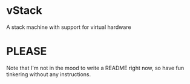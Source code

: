 # vStack

A stack machine with support for virtual hardware

# PLEASE

Note that I'm not in the mood to write a README right now, so have fun tinkering without any instructions.